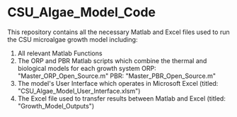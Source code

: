 # CSU_Algae_Model_Code
This repository contains all the necessary Matlab and Excel files used to run the CSU microalgae growth model including:

1) All relevant Matlab Functions
2) The ORP and PBR Matlab scripts which combine the thermal and biological models for each growth system
  ORP: "Master_ORP_Open_Source.m"
  PBR: "Master_PBR_Open_Source.m"
3) The model's User Interface which operates in Microsoft Excel (titled: "CSU_Algae_Model_User_Interface.xlsm")
4) The Excel file used to transfer results between Matlab and Excel (titled: "Growth_Model_Outputs")


